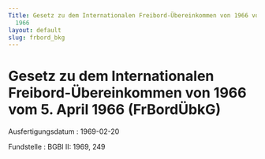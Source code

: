 ```yaml
---
Title: Gesetz zu dem Internationalen Freibord-Übereinkommen von 1966 vom 5. April
  1966
layout: default
slug: frbord_bkg
---
```


# Gesetz zu dem Internationalen Freibord-Übereinkommen von 1966 vom 5. April 1966 (FrBordÜbkG)

Ausfertigungsdatum
:   1969-02-20

Fundstelle
:   BGBl II: 1969, 249

